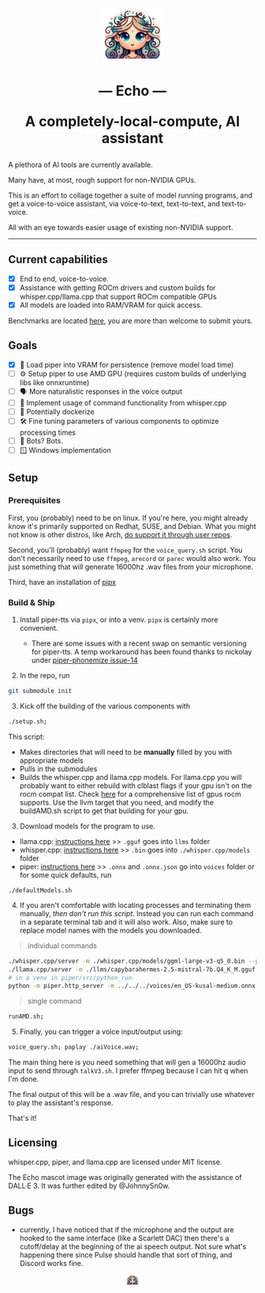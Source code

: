 <p align="center">
  <img height=auto width=25% src="https://github.com/JohnnySn0w/Echo/blob/master/mascot_images/Echo.png" alt="Emoji Oread, Echo"/>
</p>

<div height=auto width=2em>
  <h1 align="center">— Echo —<p>A completely-local-compute, AI assistant</p></h1>
</div>

A plethora of AI tools are currently available.

Many have, at most, rough support for non-NVIDIA GPUs.

This is an effort to collage together a suite of model running programs, and get a voice-to-voice assistant, via voice-to-text, text-to-text, and text-to-voice.

All with an eye towards easier usage of existing non-NVIDIA support.

---
## Current capabilities
- [x] End to end, voice-to-voice.
- [x] Assistance with getting ROCm drivers and custom builds for whisper.cpp/llama.cpp that support ROCm compatible GPUs
- [x] All models are loaded into RAM/VRAM for quick access.

Benchmarks are located [here](https://github.com/JohnnySn0w/Echo/blob/master/benchmarks), you are more than welcome to submit yours.

## Goals
- [x] 🏃 Load piper into VRAM for persistence (remove model load time)
- [ ] ⚙️ Setup piper to use AMD GPU (requires custom builds of underlying libs like onnxruntime)
- [ ] 🗣️ More naturalistic responses in the voice output
- [ ] 📝 Implement usage of command functionality from whisper.cpp
- [ ] 💾 Potentially dockerize
- [ ] 🛠️ Fine tuning parameters of various components to optimize processing times
- [ ] 🤖 Bots? Bots.
- [ ] 🪟 Windows implementation

## Setup

### Prerequisites
First, you (probably) need to be on linux. If you're here, you might already know it's primarily supported on Redhat, SUSE, and Debian. What you might not know is other distros, like Arch, [do support it through user repos](https://github.com/rocm-arch/rocm-arch).

Second, you'll (probably) want `ffmpeg` for the `voice_query.sh` script. You don't necessarily need to use `ffmpeg`, `arecord` or `parec` would also work. You just something that will generate 16000hz .wav files from your microphone.

Third, have an installation of [pipx](https://github.com/pypa/pipx?tab=readme-ov-file#install-pipx)


### Build & Ship
1. Install piper-tts via `pipx`, or into a venv. `pipx` is certainly more convenient.
   * There are some issues with a recent swap on semantic versioning for piper-tts. A temp workaround has been found thanks to nickolay under [piper-phonemize issue-14](https://github.com/rhasspy/piper-phonemize/issues/14#issuecomment-1837289540)

2. In the repo, run 
```sh
git submodule init
```

3. Kick off the building of the various components with
```sh
./setup.sh;
```
This script:
- Makes directories that will need to be **manually** filled by you with appropriate models
- Pulls in the submodules
- Builds the whisper.cpp and llama.cpp models. For llama.cpp you will probably want to either rebuild with clblast flags if your gpu isn't on the rocm compat list. Check [here](https://docs.amd.com/en/docs-5.4.3/release/gpu_os_support.html#gpu-support-table) for a comprehensive list of gpus rocm supports. Use the llvm target that you need, and modify the buildAMD.sh script to get that building for your gpu.


3. Download models for the program to use.
  - llama.cpp: [instructions here](https://github.com/ggerganov/llama.cpp/blob/master/README.md#obtaining-and-using-the-facebook-llama-2-model) >> `.gguf` goes into `llms` folder
  - whisper.cpp: [instructions here](https://github.com/ggerganov/whisper.cpp/blob/master/models/README.md) >> `.bin` goes into `./whisper.cpp/models` folder
  - piper: [instructions here](https://github.com/rhasspy/piper/blob/master/README.md#usage) >> `.onnx` and `.onnx.json` go into `voices` folder
or for some quick defaults, run
```
./defaultModels.sh
```

4. If you aren't comfortable with locating processes and terminating them manually, *then don't run this script*. Instead you can run each command in a separate terminal tab and it will also work. Also, make sure to replace model names with the models you downloaded.

> individual commands
```sh
./whisper.cpp/server -m ./whisper.cpp/models/ggml-large-v3-q5_0.bin --port 6666 --no-timestamps
./llama.cpp/server -m ./llms/capybarahermes-2.5-mistral-7b.Q4_K_M.gguf -ngl 1000 --port 7777
# in a venv in piper/src/python_run
python -m piper.http_server -m ../../../voices/en_US-kusal-medium.onnx
```
> single command
```sh
runAMD.sh;
```


5. Finally, you can trigger a voice input/output using:
```sh
voice_query.sh; paplay ./aiVoice.wav;
```
The main thing here is you need something that will gen a 16000hz audio input to send through `talkV3.sh`. I prefer ffmpeg because I can hit q when I'm done. 

The final output of this will be a .wav file, and you can trivially use whatever to play the assistant's response.

That's it!

## Licensing
whisper.cpp, piper, and llama.cpp are licensed under MIT license.

The Echo mascot image was originally generated with the assistance of DALL·E 3. It was further edited by @JohnnySn0w.


## Bugs
- currently, I have noticed that if the microphone and the output are hooked to the same interface (like a Scarlett DAC) then there's a cutoff/delay at the beginning of the ai speech output. Not sure what's happening there since Pulse should handle that sort of thing, and Discord works fine.

<p align="center">
  <img height=auto width=5% src="https://github.com/JohnnySn0w/Echo/blob/master/mascot_images/Echo.png" alt="Emoji Oread, Echo"/>
</p>
